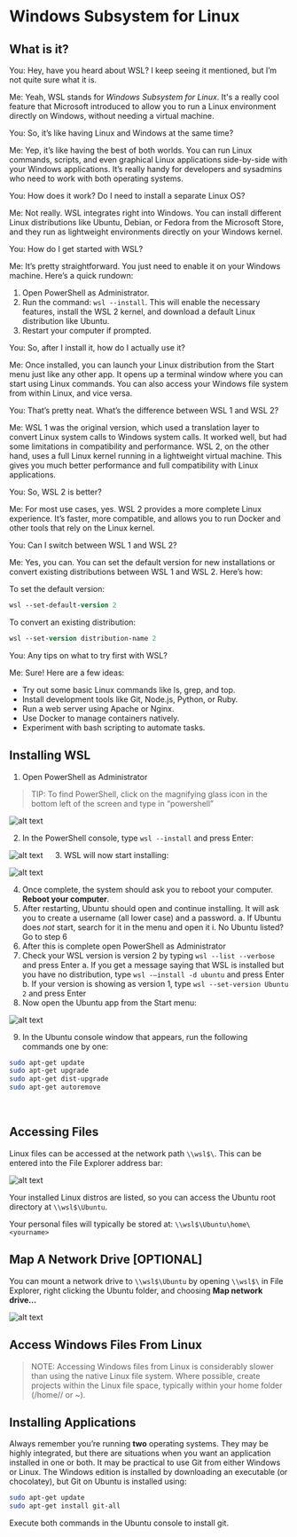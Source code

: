 # Windows Subsystem for Linux

## What is it?

You: Hey, have you heard about WSL? I keep seeing it mentioned, but I’m not quite sure what it is.

Me: Yeah, WSL stands for *Windows Subsystem for Linux*. It's a really cool feature that Microsoft introduced to allow you to run a Linux environment directly on Windows, without needing a virtual machine.

You: So, it’s like having Linux and Windows at the same time?

Me: Yep, it’s like having the best of both worlds. You can run Linux commands, scripts, and even graphical Linux applications side-by-side with your Windows applications. It’s really handy for developers and sysadmins who need to work with both operating systems.

You: How does it work? Do I need to install a separate Linux OS?

Me: Not really. WSL integrates right into Windows. You can install different Linux distributions like Ubuntu, Debian, or Fedora from the Microsoft Store, and they run as lightweight environments directly on your Windows kernel.

You: How do I get started with WSL?

Me: It’s pretty straightforward. You just need to enable it on your Windows machine. Here’s a quick rundown:

1. Open PowerShell as Administrator.
2. Run the command: `wsl --install`. This will enable the necessary features, install the WSL 2 kernel, and download a default Linux distribution like Ubuntu.
3. Restart your computer if prompted.

You: So, after I install it, how do I actually use it?

Me: Once installed, you can launch your Linux distribution from the Start menu just like any other app. It opens up a terminal window where you can start using Linux commands. You can also access your Windows file system from within Linux, and vice versa.

You: That’s pretty neat. What’s the difference between WSL 1 and WSL 2?

Me:  WSL 1 was the original version, which used a translation layer to convert Linux system calls to Windows system calls. It worked well, but had some limitations in compatibility and performance. WSL 2, on the other hand, uses a full Linux kernel running in a lightweight virtual machine. This gives you much better performance and full compatibility with Linux applications.

You: So, WSL 2 is better?

Me: For most use cases, yes. WSL 2 provides a more complete Linux experience. It’s faster, more compatible, and allows you to run Docker and other tools that rely on the Linux kernel.

You: Can I switch between WSL 1 and WSL 2?

Me: Yes, you can. You can set the default version for new installations or convert existing distributions between WSL 1 and WSL 2. Here’s how:

To set the default version:

```ps
wsl --set-default-version 2
```

To convert an existing distribution:

```ps
wsl --set-version distribution-name 2
```

You: Any tips on what to try first with WSL?

Me: Sure! Here are a few ideas:

* Try out some basic Linux commands like ls, grep, and top.
* Install development tools like Git, Node.js, Python, or Ruby.
* Run a web server using Apache or Nginx.
* Use Docker to manage containers natively.
* Experiment with bash scripting to automate tasks.



## Installing WSL

1.	Open PowerShell as Administrator

> TIP: To find PowerShell, click on the magnifying glass icon in the bottom left of the screen and type in “powershell”

![alt text](image-1.png)
 
2.	In the PowerShell console, type ```wsl --install``` and press Enter:
 
 ![alt text](image-2.png)
 
3.	WSL will now start installing:


![alt text](image-3.png)
 
4.	Once complete, the system should ask you to reboot your computer. **Reboot your computer**.
5.	After restarting, Ubuntu should open and continue installing. It will ask you to create a username (all lower case) and a password.
    a.	If Ubuntu does *not* start, search for it in the menu and open it
        i.	No Ubuntu listed? Go to step 6
6.	After this is complete open PowerShell as Administrator
7.	Check your WSL version is version 2 by typing `wsl --list --verbose` and press Enter
    a.	If you get a message saying that WSL is installed but you have no distribution, type `wsl -–install -d ubuntu` and press Enter
    b.	If your version is showing as version 1, type `wsl --set-version Ubuntu 2` and press Enter
8.	Now open the Ubuntu app from the Start menu:
 
![alt text](image-4.png)

9.	In the Ubuntu console window that appears, run the following commands one by one:
 
 ```bash
sudo apt-get update
sudo apt-get upgrade
sudo apt-get dist-upgrade
sudo apt-get autoremove
 ```
 
## Accessing Files
Linux files can be accessed at the network path `\\wsl$\`. This can be entered into the File Explorer address bar:

![alt text](image-5.png)
 
Your installed Linux distros are listed, so you can access the Ubuntu root directory at `\\wsl$\Ubuntu`. 

Your personal files will typically be stored at:
`\\wsl$\Ubuntu\home\<yourname>`

## Map A Network Drive [OPTIONAL]
You can mount a network drive to `\\wsl$\Ubuntu` by opening `\\wsl$\` in File Explorer, right clicking the Ubuntu folder, and choosing **Map network drive…**

![alt text](image-6.png)
 
## Access Windows Files From Linux

> NOTE: Accessing Windows files from Linux is considerably slower than using the native Linux file system. Where possible, create projects within the Linux file space, typically within your home folder (/home/<yourname>/ or ~).

## Installing Applications

Always remember you’re running **two** operating systems. They may be highly integrated, but there are situations when you want an application installed in one or both.
It may be practical to use Git from either Windows or Linux. The Windows edition is installed by downloading an executable (or chocolatey), but Git on Ubuntu is installed using:

```bash
sudo apt-get update
sudo apt-get install git-all
```

Execute both commands in the Ubuntu console to install git.
